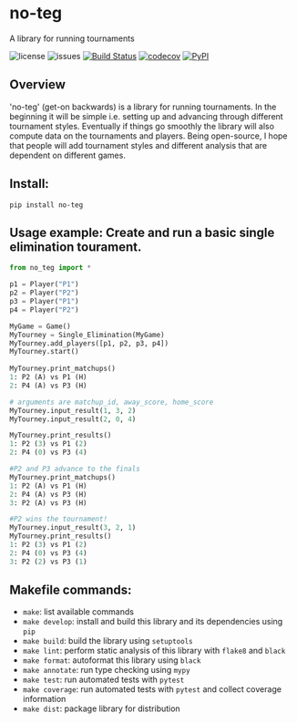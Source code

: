 # no-teg
A library for running tournaments

![license](https://img.shields.io/github/license/aaronashery/no-teg)
![issues](https://img.shields.io/github/issues/AaronAshery/no-teg)
[![Build Status](https://github.com/ColumbiaOSS/example-project-python/workflows/Build%20Status/badge.svg?branch=main)](https://github.com/AaronAshery/no-teg/actions?query=workflow%3A%22Build+Status%22)
[![codecov](https://codecov.io/gh/AaronAshery/no-teg/branch/main/graph/badge.svg)](https://codecov.io/gh/ColumbiaOSS/example-project-python)
[![PyPI](https://img.shields.io/pypi/v/no-teg)](https://pypi.org/project/no-teg/)

## Overview
'no-teg' (get-on backwards) is a library for running tournaments. In the beginning it will be simple i.e. setting up and advancing through different tournament styles. Eventually if things go smoothly the library will also compute data on the tournaments and players. Being open-source, I hope that people will add tournament styles and different analysis that are dependent on different games.

## Install:

`pip install no-teg`
 
## Usage example: Create and run a basic single elimination tourament.
```python
from no_teg import *

p1 = Player("P1")
p2 = Player("P2")
p3 = Player("P1")
p4 = Player("P2")

MyGame = Game()
MyTourney = Single_Elimination(MyGame)
MyTourney.add_players([p1, p2, p3, p4])
MyTourney.start()
 
MyTourney.print_matchups()
1: P2 (A) vs P1 (H)
2: P4 (A) vs P3 (H)

# arguments are matchup_id, away_score, home_score
MyTourney.input_result(1, 3, 2)
MyTourney.input_result(2, 0, 4)

MyTourney.print_results()
1: P2 (3) vs P1 (2)
2: P4 (0) vs P3 (4)

#P2 and P3 advance to the finals
MyTourney.print_matchups()
1: P2 (A) vs P1 (H)
2: P4 (A) vs P3 (H)
3: P2 (A) vs P3 (H)

#P2 wins the tournament!
MyTourney.input_result(3, 2, 1)
MyTourney.print_results()
1: P2 (3) vs P1 (2)
2: P4 (0) vs P3 (4)
3: P2 (2) vs P3 (1)

```
 

## Makefile commands:
- `make`: list available commands
- `make develop`: install and build this library and its dependencies using `pip`
- `make build`: build the library using `setuptools`
- `make lint`: perform static analysis of this library with `flake8` and `black`
- `make format`: autoformat this library using `black`
- `make annotate`: run type checking using `mypy`
- `make test`: run automated tests with `pytest`
- `make coverage`: run automated tests with `pytest` and collect coverage information
- `make dist`: package library for distribution
